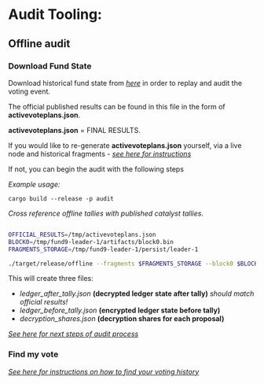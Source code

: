 # Audit Tooling:

## Offline audit

### Download Fund State
Download historical fund state from [*here*](https://github.com/input-output-hk/catalyst-core) in order to replay and audit the voting event.

The official published results can be found in this file in the form of **activevoteplans.json**.

**activevoteplans.json** = FINAL RESULTS.

If you would like to re-generate **activevoteplans.json** yourself, via a live node and historical fragments - [*see here for instructions*](./balance/README.md)

If not, you can begin the audit with the following steps

*Example usage:*

```
cargo build --release -p audit
```  

*Cross reference offline tallies with published catalyst tallies.*

```bash

OFFICIAL_RESULTS=/tmp/activevoteplans.json 
BLOCK0=/tmp/fund9-leader-1/artifacts/block0.bin
FRAGMENTS_STORAGE=/tmp/fund9-leader-1/persist/leader-1

./target/release/offline --fragments $FRAGMENTS_STORAGE --block0 $BLOCK0 --official-results $OFFICIAL_RESULTS

```

This will create three files:
- *ledger_after_tally.json* **(decrypted ledger state after tally)** *should match official results!*
- *ledger_before_tally.json* **(encrypted ledger state before tally)** 
- *decryption_shares.json* **(decryption shares for each proposal)**

[*See here for next steps of audit process*](src/tally/README.md)

### Find my vote
[*See here for instructions on how to find your voting history*](src/find/README.md)